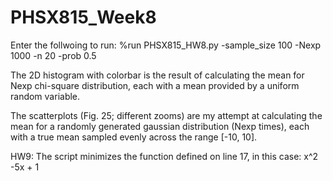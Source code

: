 # PHSX815_Week8

Enter the follwoing to run: %run PHSX815_HW8.py -sample_size 100 -Nexp 1000 -n 20 -prob 0.5

The 2D histogram with colorbar is the result of calculating the mean for Nexp chi-square distribution, each with a mean provided by a uniform random variable.

The scatterplots (Fig. 25; different zooms) are my attempt at calculating the mean for a randomly generated gaussian distribution (Nexp times), each with a true mean sampled evenly across the range [-10, 10]. 

HW9: The script minimizes the function defined on line 17, in this case: x^2 -5x + 1
